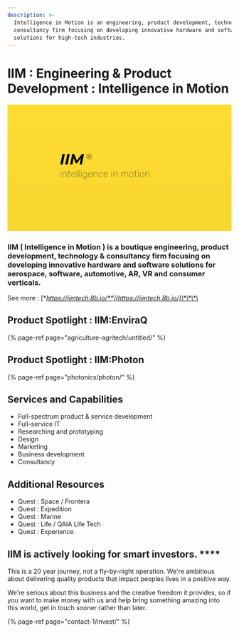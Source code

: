 ```yaml
---
description: >-
  Intelligence in Motion is an engineering, product development, technology &
  consultancy firm focusing on developing innovative hardware and software
  solutions for high-tech industries.
---
```


# IIM : Engineering & Product Development : Intelligence in Motion

![IIM : Intelligence in Motion](.gitbook/assets/iim-electric-vehicle-sybsystems%20%281%29.png)

### **IIM** \( Intelligence in Motion \) is a **boutique** engineering, product development, technology & consultancy firm focusing on developing innovative hardware and software solutions for aerospace, software, automotive, AR, VR and consumer verticals. 

See more : [**https://iimtech.8b.io/**](https://iimtech.8b.io/)\*\*\*\*

## Product Spotlight : IIM:EnviraQ

{% page-ref page="agriculture-agritech/untitled/" %}

## Product Spotlight : IIM:Photon

{% page-ref page="photonics/photon/" %}

## **Services and Capabilities**

* Full-spectrum product & service development
* Full-service IT 
* Researching and prototyping
* Design
* Marketing 
* Business development
* Consultancy

## Additional Resources

* Quest : Space / Frontera 
* Quest : Expedition
* Quest : Marine
* Quest : Life  / QAIA Life Tech 
* Quest : Experience



## **IIM** is actively looking for smart investors. ****

This is a 20 year journey, not a fly-by-night operation. We're ambitious about delivering quality products that impact peoples lives in a positive way.

We're serious about this business and the creative freedom it provides, so if you want to make money with us and help bring something amazing into this world, get in touch sooner rather than later.

{% page-ref page="contact-1/invest/" %}

